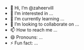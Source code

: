 - 👋 Hi, I’m @zaheervill
- 👀 I’m interested in ...
- 🌱 I’m currently learning ...
- 💞️ I’m looking to collaborate on ...
- 📫 How to reach me ...
- 😄 Pronouns: ...
- ⚡ Fun fact: ...

<!---
zaheervill/zaheervill is a ✨ special ✨ repository because its `README.md` (this file) appears on your GitHub profile.
You can click the Preview link to take a look at your changes.
--->
